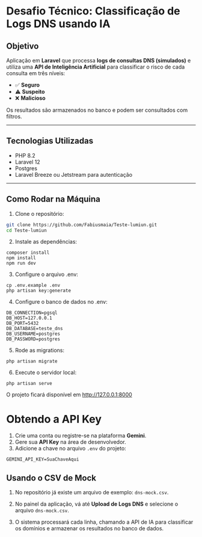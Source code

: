# Desafio Técnico: Classificação de Logs DNS usando IA

## Objetivo

Aplicação em **Laravel** que processa **logs de consultas DNS (simulados)** e utiliza uma **API de Inteligência Artificial** para classificar o risco de cada consulta em três níveis:

- ✅ **Seguro**
- ⚠️ **Suspeito**
- ❌ **Malicioso**

Os resultados são armazenados no banco e podem ser consultados com filtros.

---

## Tecnologias Utilizadas

- PHP 8.2
- Laravel 12
- Postgres
- Laravel Breeze ou Jetstream para autenticação

---


## Como Rodar na Máquina

1. Clone o repositório:

```bash
git clone https://github.com/Fabiusmaia/Teste-lumiun.git
cd Teste-lumiun
```

2. Instale as dependências:
```
composer install
npm install
npm run dev
```

3. Configure o arquivo .env:
```
cp .env.example .env
php artisan key:generate
```

4. Configure o banco de dados no .env:
```
DB_CONNECTION=pgsql
DB_HOST=127.0.0.1
DB_PORT=5432
DB_DATABASE=teste_dns
DB_USERNAME=postgres
DB_PASSWORD=postgres
```

5. Rode as migrations:
```
php artisan migrate
```

6. Execute o servidor local:
```
php artisan serve
```

O projeto ficará disponível em http://127.0.0.1:8000


# Obtendo a API Key

1. Crie uma conta ou registre-se na plataforma **Gemini**.  
2. Gere sua **API Key** na área de desenvolvedor.  
3. Adicione a chave no arquivo `.env` do projeto:

```env
GEMINI_API_KEY=SuaChaveAqui
```


## Usando o CSV de Mock

1. No repositório já existe um arquivo de exemplo: `dns-mock.csv`.

2. No painel da aplicação, vá até **Upload de Logs DNS** e selecione o arquivo `dns-mock.csv`.

3. O sistema processará cada linha, chamando a API de IA para classificar os domínios e armazenar os resultados no banco de dados.

